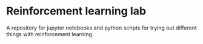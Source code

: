 # Reinforcement learning lab

A repository for jupyter notebooks and python scripts for trying out different things with reinforcement learning.
